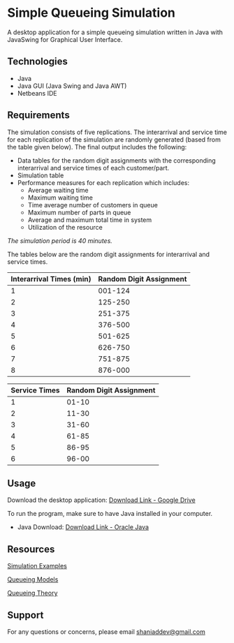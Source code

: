 # Simple Queueing Simulation
A desktop application for a simple queueing simulation written in Java with JavaSwing for Graphical User Interface.

## Technologies
- Java
- Java GUI (Java Swing and Java AWT)
- Netbeans IDE

## Requirements
The simulation consists of five replications. The interarrival and service time for each replication of the simulation are randomly generated (based from the table given below). The final output includes the following:
- Data tables for the random digit assignments with the corresponding interarrival and service times of each customer/part.
- Simulation table
- Performance measures for each replication which includes:
  - Average waiting time
  - Maximum waiting time
  - Time average number of customers in queue
  - Maximum number of parts in queue
  - Average and maximum total time in system
  - Utilization of the resource
  
_The simulation period is 40 minutes._

The tables below are the random digit assignments for interarrival and service times.

Interarrival Times (min) | Random Digit Assignment
------------------------ | -----------------------
1 | 001-124
2 | 125-250
3 | 251-375
4 | 376-500
5 | 501-625
6 | 626-750
7 | 751-875
8 | 876-000

Service Times | Random Digit Assignment
--------------| -----------------------
1 | 01-10
2 | 11-30
3 | 31-60
4 | 61-85
5 | 86-95
6 | 96-00

## Usage
Download the desktop application: [Download Link - Google Drive](http://bit.ly/2FSEMQ2)

To run the program, make sure to have Java installed in your computer.

- Java Download: [Download Link - Oracle Java](https://java.com/en/download/)

## Resources
[Simulation Examples](https://www.mi.fu-berlin.de/inf/groups/ag-tech/teaching/2012_SS/L_19540_Modeling_and_Performance_Analysis_with_Simulation/02.pdf)

[Queueing Models](https://www.mi.fu-berlin.de/inf/groups/ag-tech/intern/19540-V-Simulation/08_Queueing_Models.pdf)

[Queueing Theory](http://people.brunel.ac.uk/~mastjjb/jeb/or/queue.html)

## Support
For any questions or concerns, please email [shaniaddev@gmail.com](mailto:shaniaddev@gmail.com?subject=[GitHub]%20Simple%20Queueing%20Simulation)
